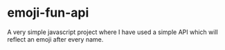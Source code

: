# emoji-fun-api

A very simple javascript project where I have used a simple API which will reflect an emoji after every name.
